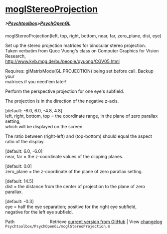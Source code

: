 # [moglStereoProjection](moglStereoProjection)
##### >[Psychtoolbox](Psychtoolbox)>[PsychOpenGL](PsychOpenGL)

moglStereoProjection(left, top, right, bottom, near, far, zero\_plane, dist, eye)  
  
Set up the stereo projection matrices for binocular stereo projection.  
Taken verbatim from Quoc Vuong's class on Computer Graphics for Vision Research,   
http://www.kyb.mpg.de/bu/people/qvuong/CGV05.html  
  
Requires: glMatrixMode(GL.PROJECTION) being set before call. Backup your  
matrices if you need'em later!  
  
  
  
Perform the perspective projection for one eye's subfield.  
  
The projection is in the direction of the negative z-axis.  
  
[default: -6.0, 6.0, -4.8, 4.8]  
left, right, bottom, top = the coordinate range, in the plane of zero parallax setting,  
which will be displayed on the screen.  
  
The ratio between (right-left) and (top-bottom) should equal the aspect  
ratio of the display.  
  
[default: 6.0, -6.0]  
near, far = the z-coordinate values of the clipping planes.  
  
[default: 0.0]  
zero\_plane = the z-coordinate of the plane of zero parallax setting.  
  
[default: 14.5]  
dist = the distance from the center of projection to the plane of zero parallax.  
  
[default: -0.3]  
eye = half the eye separation; positive for the right eye subfield,  
negative for the left eye subfield.  
  




<div class="code_header" style="text-align:right;">
  <span style="float:left;">Path&nbsp;&nbsp;</span> <span class="counter">Retrieve <a href=
  "https://raw.github.com/Psychtoolbox-3/Psychtoolbox-3/beta/Psychtoolbox/PsychOpenGL/moglStereoProjection.m">current version from GitHub</a> | View <a href=
  "https://github.com/Psychtoolbox-3/Psychtoolbox-3/commits/beta/Psychtoolbox/PsychOpenGL/moglStereoProjection.m">changelog</a></span>
</div>
<div class="code">
  <code>Psychtoolbox/PsychOpenGL/moglStereoProjection.m</code>
</div>

